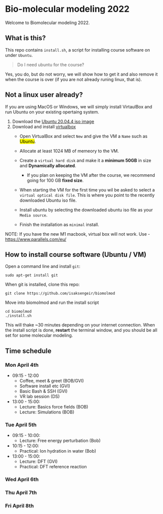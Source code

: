 # Bio-molecular modeling 2022
Welcome to Biomolecular modeling 2022.


## What is this?
This repo contains `install.sh`, a script for installing course
software on under `Ubuntu`.
> Do I need ubuntu for the course?

Yes, you do, but do not worry, we will show how to get it and also remove it when the course is over (if you are not already runing linux, that is).

## Not a linux user already?
If you are using MacOS or Windows, we will simply install VirtaulBox and run Ubuntu on your existing opertaing system.
1. Download the [Ubuntu 20.04.4 iso image](https://ubuntu.com/download/desktop)
2. Download and install [virtualbox](https://virtualbox.org)
	- Open VirtualBox and select `New` and give the VM a `Name` such as <mark>Ubuntu</mark>. 
	- Allocate at least 1024 MB of memeory to the VM.
	- Create a `virtual hard disk` and make it a **minimum 50GB** in size and **Dynamically allocated**.
		- If you plan on keeping the VM after the course, we recommend going for 100 GB **fixed size**. 
	
	- When starting the VM for the first time you wil be asked to select a `virtual optical disk file`. This is where you point to the recently downloaded Ubuntu iso file.
	- Install ubuntu by selecting the downloaded ubuntu iso file as your `Media source`.
	- Finish the installation as `minimal` install.


NOTE: If you have the new M1 macbook, virtual box will not work. Use
	- https://www.parallels.com/eu/ 

## How to install course software (Ubuntu / VM)
Open a command line and install `git`: 
```bash=1
sudo apt-get install git
```
When git is installed, clone this repo:
```bash=2
git clone https://github.com/isaksengeir/biomolmod
````
Move into biomolmod and run the install script
```bash=1
cd biomolmod
./install.sh
```
This will thake ~30 minutes depending on your internet connection. When the install script is done, **restart** the terminal window, and you should be all set for some molecular modeling. 

## Time schedule 
### Mon April 4th
- 09:15 - 12:00
	- Coffee, meet & greet (BOB/GVI)
	- Software install etc (GVI)
	- Basic Bash & SSH (GVI)
	- VR lab session (DS)
- 13:00 - 15:00:
	- Lecture: Basics force fields (BOB)
	- Lecture: Simulations  (BOB)

### Tue April 5th
- 09:15 - 10:00:
	- Lecture: Free energy perturbation (Bob)
- 10:15 - 12:00:
	- Practical: Ion hydration in water (Bob)
- 13:00 - 15:00:
	- Lecture: DFT (GVI)
	- Practical: DFT reference reaction

### Wed April 6th

### Thu April 7th

### Fri April 8th
